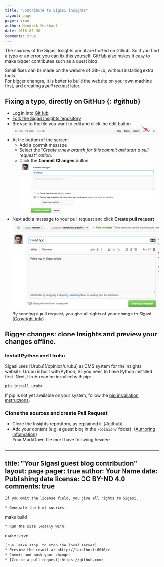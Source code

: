 ```yaml
---
title: "Contribute to Sigasi insights"
layout: page 
pager: true
author: Hendrik Eeckhaut
date: 2016-05-30
comments: true
---
```


The sources of the Sigasi Insights portal are hosted on Github. So if you find a typo or an error, you can fix this yourself. GitHub also makes it easy to make bigger contributes such as a guest blog.

Small fixes can be made on the website of GitHub, without installing extra tools.  
For bigger changes, it is better to build the website on your own machine first, and creating a _pull request_ later.

## Fixing a typo, directly on GitHub {: #github}

* Log in into [GitHub](https://github.com)
* [Fork the Sigasi Insights repository](https://github.com/sigasi/sigasi_insights#fork-destination-box)
* Browse to the file you want to edit and click the edit button
  ![](images/insights_github_edit.png)
* At the bottom of the screen:
  * Add a commit message
  * Select the _"Create a new branch for this commit and start a pull request" option_.
  * Click the **Commit Changes** button.
  ![](images/insights_github_patch.png)
* Next add a message to your pull request and click **Create pull request**  
  ![](images/insights_github_patch_1.png)  
  By sending a pull request, you give all rights of your change to Sigasi ([Copyright info](/LICENSE.html))

<!--  ![](images/insights_github_patch_2.png) -->

## Bigger changes: clone Insights and preview your changes offline.

### Install Python and Urubu
Sigasi uses [Urubu][/opinion/urubu] as CMS system for the Insights website. Urubu is built with Python, So you need to have Python installed first.
Next, Urubu can be installed with pip:

```
pip install urubu
```
If pip is not yet available on your system, follow the [pip installation instructions](http://www.pip-installer.org/en/latest/installing.html).


### Clone the sources and create Pull Request

* Clone the Insights repository, as explained in [#github]. 
* Add your content (e.g. a guest blog in the `/opinion/` folder). ([Authoring information](https://github.com/sigasi/sigasi_insights/blob/master/README.markdown))  
  Your MarkDown file must have following header:
  ```
---
title: "Your Sigasi guest blog contribution"
layout: page 
pager: true
author: Your Name
date: Publishing date
license: CC BY-ND 4.0
comments: true
---
  ```  
  If you omit the license field, you give all rights to Sigasi.

* Generate the html sources:
  ```
  make build
  ```
* Run the site locally with:
  ```
  make serve
  ```  
  (run `make stop` to stop the local server)
* Preview the result at <http://localhost:8000/>
* Commit and push your changes
* [Create a pull request](https://github.com)
